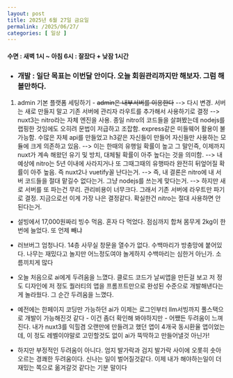 ```yaml
---
layout: post
title: 2025년 6월 27일 금요일
permalink: /2025/06/27/
categories: [ 일상 ]
---
```

#### 수면 : 새벽 1시 ~ 아침 6시 : 잘잤다 + 낮잠 1시간
* ### 개발 : 일단 목표는 이번달 안이다. 오늘 회원관리까지만 해보자. 그럼 해볼만하다.
1. admin 기본 플랫폼 세팅하기 - ~~admin은 내부서버를 이용한다~~ 
--> 다시 변경. 서버는 새로 만들지 말고 기존 서버에 관리자 라우트를 추가해서 사용하기로 결정
--> nuxt3는 nitro라는 자체 엔진을 사용. 종일 nitro의 코드들을 살펴봤는데 nodejs를 랩핑한 것임에도 오히려 문법이 저급하고 조잡함. express같은 미들웨어 활용이 불가능함. 수많은 자체 api를 만들었고 h3같은 자신들이 만들어 자신들만 사용하는 모듈에 크게 의존하고 있음.
--> 이는 한때의 유행일 확률이 높고 그 말인즉, 이제까지 nuxt가 계속 해왔던 유기 및 방치, 대체될 확률이 아주 높다는 것을 의미함.
--> 내 예상에 nitro는 5년 이내에 사라지거나 또 그때그때의 유행따라 완전히 뒤엎어질 확률이 아주 높음. 즉 nuxt2나 vuetify꼴 난다는거.
--> 즉, 내 결론은 nitro에 내 서버 코드들을 절대 맡길수 없다는거. 그냥 nodejs를 쓰는게 맞다는거.
--> 하지만 새로 서버를 또 파는건 무리. 관리비용이 너무크다. 그래서 기존 서버에 라우트만 파기로 결정. 지금으로선 이게 가장 나은 결정같다. 확실한건 nitro는 절대 사용하면 안된다는거.

* 설빙에서 17,000원짜리 빙수 먹음. 혼자 다 먹었다. 점심까지 합쳐 몸무게 2kg이 한번에 늘었다. 또 언제 빼냐
* 러브버그 엄청나다. 14층 사무실 창문을 열수가 없다. 수백마리가 방충망에 붙어있다. 나무는 재밌다고 놀지만 어느정도여야 놀게하지 수백마리는 심한거 아닌가. 소름끼치게 많다

* 오늘 처음으로 ai에게 두려움을 느꼈다. 클로드 코드가 날씨앱을 만든걸 보고 저 정도 디자인에 저 정도 퀄러티의 앱을 프롬프트만으로 완성된 수준으로 개발해낸다는게 놀라웠다. 그 순간 두려움을 느꼈다. 
* 예전에는 한페이지 코딩만 가능하던 ai가 이제는 로그인부터 llm서빙까지 풀스택으로 개발이 가능해진것 같다 - 이건 좀더 확인해 봐야하지만 - 어쨌든 두려움이 느껴진다. 내가 nuxt3를 익힐겸 오랜만에 만들려고 했던 앱이 4개국 동시환율 앱이었는데, 이 정도 레벨이야말로 고민할것도 없이 ai가 뚝딱하고 만들어낼것 아닌가!
* 하지만 부정적인 두려움이 아니다. 엄지 발가락과 검지 발가락 사이에 오롯히 솟아오르는 경쾌한 두려움이다. 신나는 일이 벌어질것같다. 이제 내가 해야하는일이 더 재밌는 쪽으로 옮겨갈것 같다는 기분 말이다